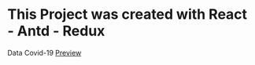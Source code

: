  # This Project was created with React - Antd - Redux
 Data Covid-19 [Preview](https://covid-19data.netlify.app/)
